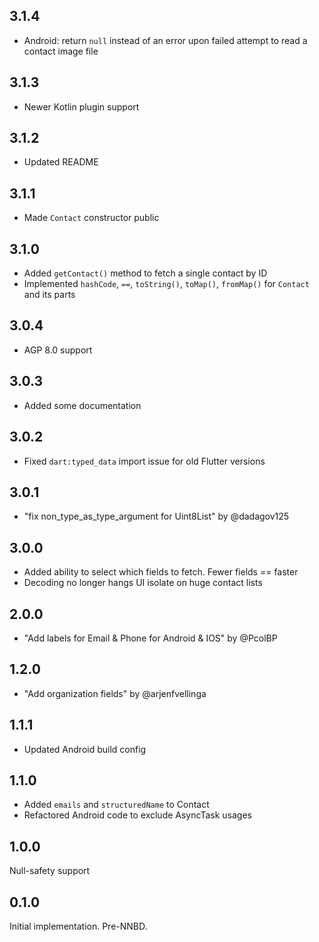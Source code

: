 ## 3.1.4

- Android: return `null` instead of an error upon failed attempt to read a contact image file

## 3.1.3

- Newer Kotlin plugin support

## 3.1.2

- Updated README

## 3.1.1

- Made `Contact` constructor public

## 3.1.0

- Added `getContact()` method to fetch a single contact by ID
- Implemented `hashCode`, `==`, `toString()`, `toMap()`, `fromMap()` for `Contact` and its parts

## 3.0.4

- AGP 8.0 support

## 3.0.3

- Added some documentation

## 3.0.2

- Fixed `dart:typed_data` import issue for old Flutter versions

## 3.0.1

- "fix non_type_as_type_argument for Uint8List" by @dadagov125

## 3.0.0

- Added ability to select which fields to fetch. Fewer fields == faster
- Decoding no longer hangs UI isolate on huge contact lists

## 2.0.0

- "Add labels for Email & Phone for Android & IOS" by @PcolBP

## 1.2.0

- "Add organization fields" by @arjenfvellinga

## 1.1.1

- Updated Android build config

## 1.1.0

- Added `emails` and `structuredName` to Contact
- Refactored Android code to exclude AsyncTask usages

## 1.0.0

Null-safety support

## 0.1.0

Initial implementation. Pre-NNBD.